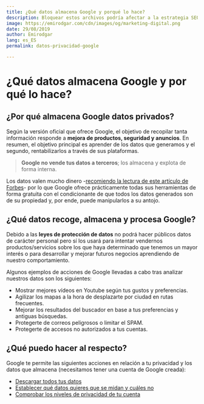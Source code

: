 ```yaml
---
title: ¿Qué datos almacena Google y porqué lo hace?
description: Bloquear estos archivos podría afectar a la estrategia SEO. Aprende cómo hacerlo de forma correcta
image: https://emirodgar.com/cdn/images/og/marketing-digital.png
date: 29/08/2019
author: Emirodgar
lang: es_ES
permalink: datos-privacidad-google

---
```


# ¿Qué datos almacena Google y por qué lo hace?

## ¿Por qué almacena Google datos privados?

Según la versión oficial que ofrece Google, el objetivo de recopilar tanta información responde a **mejora de productos, seguridad y anuncios**. En resumen, el objetivo principal es aprender de los datos que generamos y el segundo, rentabilizarlos a través de sus plataformas.

> **Google no vende tus datos a terceros**; los almacena y explota de forma interna.

Los datos valen mucho dinero -[recomiendo la lectura de este artículo de Forbes](https://www.forbes.com/sites/stephanzoder/2019/08/06/how-much-is-your-data-worth/)- por lo que Google ofrece prácticamente todas sus herramientas de forma gratuita con el condicionante de que todos los datos generados son de su propiedad y, por ende, puede manipularlos a su antojo.

## ¿Qué datos recoge, almacena y procesa Google?

Debido a las **leyes de protección de datos** no podrá hacer públicos datos de carácter personal pero sí los usará para intentar vendernos productos/servicios sobre los que haya determinado que tenemos un mayor interés o para desarrollar y mejorar futuros negocios aprendiendo de nuestro comportamiento.

Algunos ejemplos de acciones de Google llevadas a cabo tras analizar nuestros datos son los siguientes:

 - Mostrar mejores vídeos en Youtube según tus gustos y preferencias.
 - Agilizar los mapas a la hora de desplazarte por ciudad en rutas frecuentes.
 - Mejorar los resultados del buscador en base a tus preferencias y antiguas búsquedas.
 - Protegerte de correos peligrosos o limitar el SPAM.
 - Protegerte de accesos no autorizados a tus cuentas.


## ¿Qué puedo hacer al respecto?

Google te permite las siguientes acciones en relación a tu privacidad y los datos que almacena (necesitamos tener una cuenta de Google creada):

-   [Descargar todos tus datos](https://support.google.com/accounts/answer/3024190?hl=es)
-   [Establecer qué datos quieres que se midan y cuáles no](https://myaccount.google.com/data-and-personalization)
- [Comprobar los niveles de privacidad de tu cuenta](https://myaccount.google.com/privacycheckup/)
<!--stackedit_data:
eyJoaXN0b3J5IjpbLTk1MDAwNzU4N119
-->